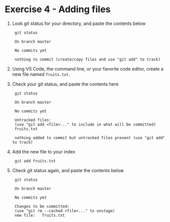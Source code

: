# Exercise 4 - Adding files

1. Look git status for your directory, and paste the contents below

        git status

        On branch master

        No commits yet

        nothing to commit (create/copy files and use "git add" to track)


2. Using VS Code, the command line, or your favorite code editor, create a new file named `fruits.txt`.

3. Check your git status, and paste the contents here

        git status

        On branch master

        No commits yet

        Untracked files:
        (use "git add <file>..." to include in what will be committed)
        fruits.txt

        nothing added to commit but untracked files present (use "git add" to track)


4. Add the new file to your index

        git add fruits.txt

5. Check git status again, and paste the contents below

        git status

        On branch master

        No commits yet

        Changes to be committed:
        (use "git rm --cached <file>..." to unstage)
        new file:   fruits.txt


